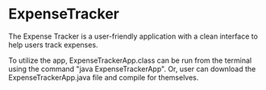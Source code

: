 # ExpenseTracker
The Expense Tracker is a user-friendly application with a clean interface to help users track expenses.

To utilize the app, ExpenseTrackerApp.class can be run from the terminal using the command "java ExpenseTrackerApp". Or, user can download the ExpenseTrackerApp.java file and compile for themselves.
